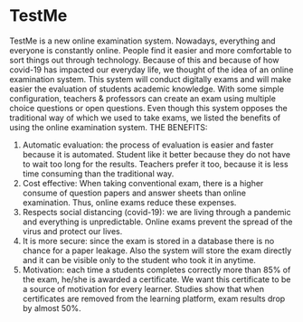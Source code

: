 # TestMe
TestMe is a new online examination system. Nowadays, everything and everyone is constantly online. People find it easier and more comfortable to sort things out through technology. Because of this and because of how covid-19 has impacted our everyday life, we thought of the idea of an online examination system.
This system will conduct digitally exams and will make easier the evaluation of students academic knowledge. With some simple configuration, teachers & professors can create an exam using multiple choice questions or open questions.
Even though this system opposes the traditional way of which we used to take exams, we listed the benefits of using the online examination system.
THE BENEFITS:
1. Automatic evaluation: the process of evaluation is easier and faster because it is automated. Student like it better because they do not have to wait too long for the results. Teachers prefer it too, because it is less time consuming than the traditional way.
2. Cost effective: When taking conventional exam, there is a higher consume of question papers and answer sheets than online examination. Thus, online exams reduce these expenses.
3. Respects social distancing (covid-19): we are living through a pandemic and everything is unpredictable. Online exams prevent the spread of the virus and protect our lives.
4. It is more secure: since the exam is stored in a database there is no chance for a paper leakage. Also the system will store the exam directly and it can be visible only to the student who took it in anytime.
5. Motivation: each time a students completes correctly more than 85% of the exam, he/she is awarded a certificate. We want this certificate to be a source of motivation for every learner. Studies show that when certificates are removed from the learning platform, exam results drop by almost 50%.
